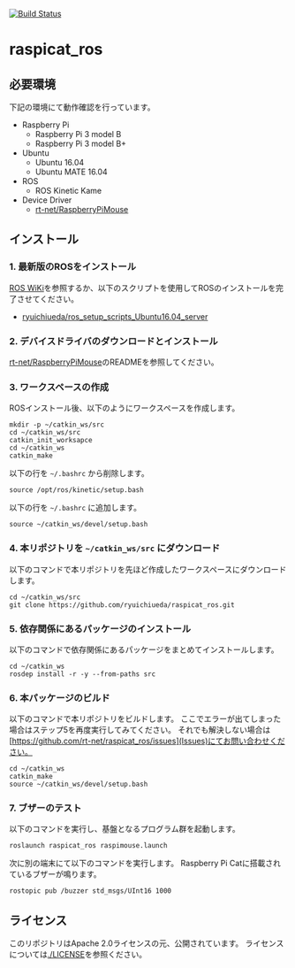 [![Build Status](https://travis-ci.org/rt-net/raspicat_ros.svg?branch=master)](https://travis-ci.org/rt-net/raspicat_ros)

# raspicat_ros

## 必要環境

下記の環境にて動作確認を行っています。

* Raspberry Pi
  * Raspberry Pi 3 model B
  * Raspberry Pi 3 model B+
* Ubuntu
  * Ubuntu 16.04
  * Ubuntu MATE 16.04
* ROS 
  * ROS Kinetic Kame
* Device Driver
  * [rt-net/RaspberryPiMouse](https://github.com/rt-net/RaspberryPiMouse)

## インストール

### 1. 最新版のROSをインストール  

[ROS WiKi](http://wiki.ros.org/kinetic/Installation)を参照するか、以下のスクリプトを使用してROSのインストールを完了させてください。

* [ryuichiueda/ros_setup_scripts_Ubuntu16.04_server](https://github.com/ryuichiueda/ros_setup_scripts_Ubuntu16.04_server)

### 2. デバイスドライバのダウンロードとインストール  

[rt-net/RaspberryPiMouse](https://github.com/rt-net/RaspberryPiMouse)のREADMEを参照してください。

### 3. ワークスペースの作成

ROSインストール後、以下のようにワークスペースを作成します。

```
mkdir -p ~/catkin_ws/src
cd ~/catkin_ws/src
catkin_init_worksapce
cd ~/catkin_ws
catkin_make
```

以下の行を `~/.bashrc` から削除します。

```
source /opt/ros/kinetic/setup.bash
```

以下の行を `~/.bashrc` に追加します。

```
source ~/catkin_ws/devel/setup.bash
```

### 4. 本リポジトリを `~/catkin_ws/src` にダウンロード

以下のコマンドで本リポジトリを先ほど作成したワークスペースにダウンロードします。

```
cd ~/catkin_ws/src
git clone https://github.com/ryuichiueda/raspicat_ros.git
```

### 5. 依存関係にあるパッケージのインストール

以下のコマンドで依存関係にあるパッケージをまとめてインストールします。

```
cd ~/catkin_ws
rosdep install -r -y --from-paths src
```

### 6. 本パッケージのビルド

以下のコマンドで本リポジトリをビルドします。
ここでエラーが出てしまった場合はステップ5を再度実行してみてください。
それでも解決しない場合は[https://github.com/rt-net/raspicat_ros/issues](Issues)にてお問い合わせください。

```
cd ~/catkin_ws
catkin_make
source ~/catkin_ws/devel/setup.bash
```


### 7. ブザーのテスト

以下のコマンドを実行し、基盤となるプログラム群を起動します。

```
roslaunch raspicat_ros raspimouse.launch
```

次に別の端末にて以下のコマンドを実行します。
Raspberry Pi Catに搭載されているブザーが鳴ります。

```
rostopic pub /buzzer std_msgs/UInt16 1000
```

## ライセンス
このリポジトリはApache 2.0ライセンスの元、公開されています。
ライセンスについては[./LICENSE](LICENSE)を参照ください。
